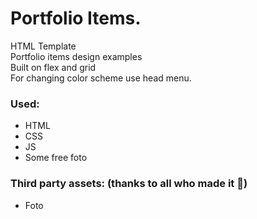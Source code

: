 # Portfolio Items. 
HTML Template\
Portfolio items design examples\
Built on flex and grid\
For changing color scheme use head menu.
### Used:
 - HTML
 - CSS
 - JS
 - Some free foto
### Third party assets: (thanks to all who made it :pray:)
 - Foto

